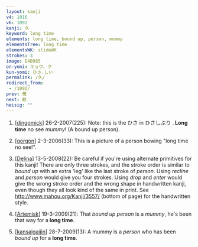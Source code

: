 ```yaml
---
layout: kanji
v4: 1016
v6: 1092
kanji: 久
keyword: long time
elements: long time, bound up, person, mummy
elementsTree: long time
elementsWK: slideWK
strokes: 3
image: E4B985
on-yomi: キュウ、ク
kun-yomi: ひさ.しい
permalink: /久/
redirect_from:
 - /1092/
prev: 俺
next: 畝
heisig: ""
---
```


1) [<a href="http://kanji.koohii.com/profile/dingomick">dingomick</a>] 26-2-2007(225): Note: this is the ひさ in ひさしぶり .<strong> Long time</strong> no see <em>mummy</em>! (A bound up person).

2) [<a href="http://kanji.koohii.com/profile/gorgon">gorgon</a>] 2-3-2006(33): This is a picture of a person bowing &quot;long time no see!&quot;.

3) [<a href="http://kanji.koohii.com/profile/Delina">Delina</a>] 13-5-2008(22): Be careful if you&#039;re using alternate primitives for this kanji! There are only three strokes, and the stroke order is similar to <em>bound up</em> with an extra &#039;leg&#039; like the last stroke of <em>person</em>. Using <em>recline</em> and <em>person</em> would give you four strokes. Using <em>drop</em> and <em>enter</em> would give the wrong stroke order and the wrong shape in handwritten kanji, even though they all look kind of the same in print. See <a href="http://www.mahou.org/Kanji/3557/">http://www.mahou.org/Kanji/3557/</a> (bottom of page) for the handwritten style.

4) [<a href="http://kanji.koohii.com/profile/Artemisk">Artemisk</a>] 19-3-2009(21): That <em>bound up</em> <em>person</em> is a <em>mummy</em>, he&#039;s been that way for a<strong> long time</strong>.

5) [<a href="http://kanji.koohii.com/profile/kansaigaijin">kansaigaijin</a>] 28-7-2009(13): A mummy is a <em>person</em> who has been <em>bound up</em> for a <strong>long time</strong>.

